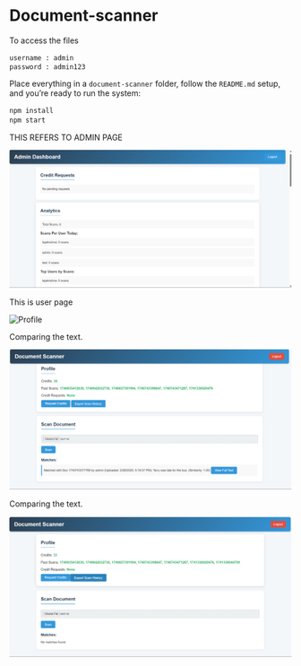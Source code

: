 # Document-scanner

To access the files  

```
username : admin
password : admin123
```


Place everything in a `document-scanner` folder, follow the `README.md` setup, and you’re ready to run the system:
```bash
npm install
npm start
```

THIS REFERS TO ADMIN PAGE 

![Admin Page](Adminpage.png)

This is user page 

![Profile](Userspage)

Comparing the text.

![Text1](text1check.png)

Comparing the text.

![Text2](text2check.png)
